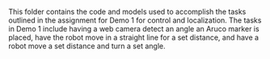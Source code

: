 This folder contains the code and models used to accomplish the tasks outlined in the assignment for Demo 1 for control and localization. The tasks in Demo 1 include having a web camera detect an angle an Aruco marker is placed, have the robot move in a straight line for a set distance, and have a robot move a set distance and turn a set angle.
